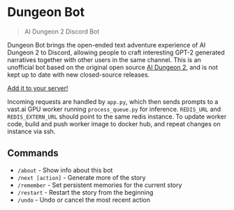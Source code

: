 # Dungeon Bot
> AI Dungeon 2 Discord Bot

Dungeon Bot brings the open-ended text adventure experience of AI Dungeon 2 to Discord, allowing people to craft interesting GPT-2 generated narratives together with other users in the same channel. This is an unofficial bot based on the original open source [AI Dungeon 2](https://github.com/AIDungeon/AIDungeon), and is not kept up to date with new closed-source releases.

[Add it to your server!](https://discordapp.com/oauth2/authorize?client_id=664915224595398666&scope=bot)

Incoming requests are handled by `app.py`, which then sends prompts to a vast.ai GPU worker running `process_queue.py` for inference. `REDIS_URL` and `REDIS_EXTERN_URL` should point to the same redis instance. To update worker code, build and push worker image to docker hub, and repeat changes on instance via ssh.

## Commands
- `/about` - Show info about this bot
- `/next [action]` - Generate more of the story
- `/remember` - Set persistent memories for the current story
- `/restart` - Restart the story from the beginning
- `/undo` - Undo or cancel the most recent action
